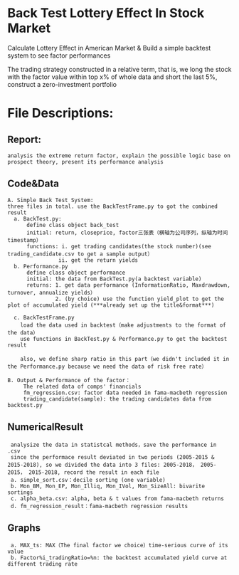 # Back Test Lottery Effect In Stock Market
Calculate Lottery Effect in American Market &amp; Build a simple backtest system to see factor performances

The trading strategy constructed in a relative term, that is, we long the stock with the factor value within top x% of whole data and short the last 5%, construct a zero-investment portfolio 

# File Descriptions:
## Report: 
    analysis the extreme return factor, explain the possible logic base on prospect theory, present its performance analysis  



## Code&Data
    A. Simple Back Test System: 
    three files in total. use the BackTestFrame.py to got the combined result   
      a. BackTest.py:    
          define class object back_test  
          initial: return, closeprice, factor三张表（横轴为公司序列，纵轴为时间timestamp）  
          functions: i. get trading candidates(the stock number)(see trading_candidate.csv to get a sample output）  
                    ii. get the return yields   
      b. Performance.py  
          define class object performance  
          initial: the data from BackTest.py(a backtest variable)  
          returns: 1. get data performance (InformationRatio, Maxdrawdown, turnover, annualize yields）  
                   2. (by choice) use the function yield_plot to get the plot of accumulated yield (***already set up the title&format***)  
                
      c. BackTestFrame.py  
        load the data used in backtest（make adjustments to the format of the data）  
        use functions in BackTest.py & Performance.py to get the backtest result  

        also, we define sharp ratio in this part（we didn't included it in the Performance.py because we need the data of risk free rate）  
        
    B. Output & Performance of the factor：   
         The related data of comps' financials  
         fm_regression.csv: factor data needed in fama-macbeth regression   
         trading_candidate(sample): the trading candidates data from backtest.py   
         
 ## NumericalResult
     analysize the data in statistcal methods，save the performance in .csv  
     since the performace result deviated in two periods (2005-2015 & 2015-2018), so we divided the data into 3 files: 2005-2018， 2005-2015， 2015-2018, record the result in each file  
     a. simple_sort.csv：decile sorting (one variable)  
     b. Mon_BM, Mon_EP, Mon_Illiq, Mon_IVol, Mon_SizeAll: bivarite sortings  
     c. alpha_beta.csv: alpha, beta & t values from fama-macbeth returns  
     d. fm_regression_result：fama-macbeth regression results  
     
 ## Graphs
     a. MAX_ts: MAX（The final factor we choice）time-serious curve of its value  
     b. Factor%i_tradingRatio=%n: the backtest accumulated yield curve at different trading rate   
     
